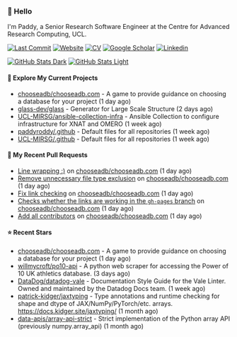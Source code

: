 ### 👋 Hello

I'm Paddy, a Senior Research Software Engineer at the Centre for Advanced
Research Computing, UCL.

[![Last Commit](https://img.shields.io/github/last-commit/paddyroddy/paddyroddy/main?label=updated)](https://github.com/paddyroddy)
[![Website](https://img.shields.io/badge/GitHub%20Pages-222?logo=githubpages&logoColor=fff&style=for-the-badge&style=flat)](https://paddyroddy.github.io)
[![CV](https://img.shields.io/badge/CV-PDF-pink.svg)](https://paddyroddy.github.io/cv)
[![Google Scholar](https://img.shields.io/badge/Google%20Scholar-4285F4?logo=googlescholar&logoColor=fff&style=for-the-badge&style=flat)](https://scholar.google.com/citations?user=OFigHUwAAAAJ)
[![Linkedin](https://img.shields.io/badge/LinkedIn-0A66C2?logo=linkedin&logoColor=fff&style=for-the-badge&style=flat)](https://www.linkedin.com/in/patrickjamesroddy)

[![GitHub Stats Dark](https://github-readme-stats-paddyroddy.vercel.app/api?username=paddyroddy&disable_animations=true&hide_border=true&hide_title=true&include_all_commits=true&rank_icon=github&show=prs_merged,reviews&show_icons=true&theme=tokyonight)](https://github.com/paddyroddy/paddyroddy#gh-dark-mode-only)
[![GitHub Stats Light](https://github-readme-stats-paddyroddy.vercel.app/api?username=paddyroddy&disable_animations=true&hide_border=true&hide_title=true&include_all_commits=true&rank_icon=github&show=prs_merged,reviews&show_icons=true&theme=default)](https://github.com/paddyroddy/paddyroddy#gh-light-mode-only)

#### 👷 Explore My Current Projects

- [chooseadb/chooseadb.com](https://github.com/chooseadb/chooseadb.com) - A game to provide guidance on choosing a database for your project
  (1 day ago)
- [glass-dev/glass](https://github.com/glass-dev/glass) - Generator for Large Scale Structure
  (2 days ago)
- [UCL-MIRSG/ansible-collection-infra](https://github.com/UCL-MIRSG/ansible-collection-infra) - Ansible Collection to configure infrastructure for XNAT and OMERO
  (1 week ago)
- [paddyroddy/.github](https://github.com/paddyroddy/.github) - Default files for all repositories
  (1 week ago)
- [UCL-MIRSG/.github](https://github.com/UCL-MIRSG/.github) - Default files for all repositories
  (1 week ago)

#### 🔨 My Recent Pull Requests

- [Line wrapping :)](https://github.com/chooseadb/chooseadb.com/pull/50) on [chooseadb/chooseadb.com](https://github.com/chooseadb/chooseadb.com)
  (1 day ago)
- [Remove unnecessary file type exclusion](https://github.com/chooseadb/chooseadb.com/pull/37) on [chooseadb/chooseadb.com](https://github.com/chooseadb/chooseadb.com)
  (1 day ago)
- [Fix link checking](https://github.com/chooseadb/chooseadb.com/pull/35) on [chooseadb/chooseadb.com](https://github.com/chooseadb/chooseadb.com)
  (1 day ago)
- [Checks whether the links are working in the `gh-pages` branch](https://github.com/chooseadb/chooseadb.com/pull/34) on [chooseadb/chooseadb.com](https://github.com/chooseadb/chooseadb.com)
  (1 day ago)
- [Add all contributors](https://github.com/chooseadb/chooseadb.com/pull/23) on [chooseadb/chooseadb.com](https://github.com/chooseadb/chooseadb.com)
  (1 day ago)

#### ⭐ Recent Stars

- [chooseadb/chooseadb.com](https://github.com/chooseadb/chooseadb.com) - A game to provide guidance on choosing a database for your project
  (1 day ago)
- [willmycroft/po10-api](https://github.com/willmycroft/po10-api) - A python web scraper for accessing the Power of 10 UK athletics database.
  (3 days ago)
- [DataDog/datadog-vale](https://github.com/DataDog/datadog-vale) - Documentation Style Guide for the Vale Linter. Owned and maintained by the Datadog Docs team.
  (1 week ago)
- [patrick-kidger/jaxtyping](https://github.com/patrick-kidger/jaxtyping) - Type annotations and runtime checking for shape and dtype of JAX/NumPy/PyTorch/etc. arrays. https://docs.kidger.site/jaxtyping/
  (1 month ago)
- [data-apis/array-api-strict](https://github.com/data-apis/array-api-strict) - Strict implementation of the Python array API (previously numpy.array_api)
  (1 month ago)
